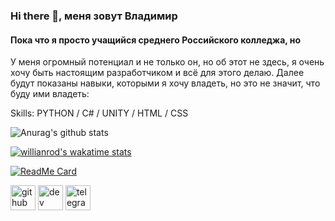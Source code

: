 ### Hi there 👋, меня зовут Владимир
#### Пока что я просто учащийся среднего Российского колледжа, но 
У меня огромный потенциал и не только он, но об этот не здесь, я очень хочу быть настоящим разработчиком и всё для этого делаю. Далее будут показаны навыки, которыми я хочу владеть, но это не значит, что буду ими владеть:

Skills: PYTHON / C# / UNITY / HTML / CSS


![Anurag's github stats](https://github-readme-stats.vercel.app/api?username=VIOOI&hide=contribs&theme=react)

[![willianrod's wakatime stats](https://github-readme-stats.vercel.app/api/wakatime?username=VIOOIWT&theme=react)](https://github.com/anuraghazra/github-readme-stats)

[![ReadMe Card](https://github-readme-stats.vercel.app/api/pin/?username=VIOOI&repo=test&theme=react)](https://github.com/anuraghazra/github-readme-stats)


[<img src='https://cdn.jsdelivr.net/npm/simple-icons@3.0.1/icons/github.svg' alt='github' height='40'>](https://github.com/https://github.com/VIOOI)  [<img src='https://cdn.jsdelivr.net/npm/simple-icons@3.0.1/icons/dev-dot-to.svg' alt='dev' height='40'>](https://dev.to/https://dev.to/viooi)  [<img src='https://cdn.jsdelivr.net/npm/simple-icons@3.0.1/icons/telegram.svg' alt='telegram' height='40'>](https://t.me/Vl00l)  
